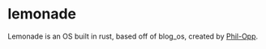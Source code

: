 # lemonade
Lemonade is an OS built in rust, based off of blog_os, created by [Phil-Opp](https://github.com/phil-opp/blog_os).
